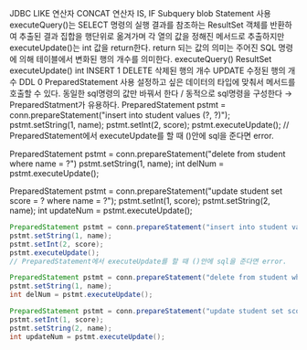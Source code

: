 JDBC
LIKE 연산자
CONCAT 연산자
IS, IF
Subquery 
blob
Statement 사용
executeQuery()는 SELECT 명령의 실행 결과를 참조하는 ResultSet 객체를 반환하여 추출된 결과 집합을 행단위로 옮겨가며 각 열의 값을 정해진 메서드로 추출하지만 executeUpdate()는 int 값을 return한다.  return 되는 값의 의미는 주어진 SQL 명령에 의해 테이블에서 변화된 행의 개수를 의미한다.
executeQuery()
ResultSet
executeUpdate()
int
INSERT
1
DELETE
삭제된 행의 개수
UPDATE
수정된 행의 개수
DDL
0
PreparedStatement 사용
설정하고 싶은 데이터의 타입에 맞춰서 메서드를 호출할 수 있다.
동일한 sql명령의 값만 바꿔서 한다 / 동적으로 sql명령을 구성한다 → PreparedStatment가 유용하다.
PreparedStatement pstmt = conn.prepareStatement("insert into student values (?, ?)");
pstmt.setString(1, name);
pstmt.setInt(2, score);
pstmt.executeUpdate();
// PreparedStatement에서 executeUpdate를 할 때 ()안에 sql을 준다면 error.

PreparedStatement pstmt = conn.prepareStatement("delete from student where name = ?")
pstmt.setString(1, name);
int delNum = pstmt.executeUpdate();

PreparedStatement pstmt = conn.prepareStatement("update student set score = ? where name = ?");
pstmt.setInt(1, score);
pstmt.setString(2, name);
int updateNum = pstmt.executeUpdate();
```java
PreparedStatement pstmt = conn.prepareStatement("insert into student values (?, ?)");
pstmt.setString(1, name);
pstmt.setInt(2, score);
pstmt.executeUpdate();
// PreparedStatement에서 executeUpdate를 할 때 ()안에 sql을 준다면 error.

PreparedStatement pstmt = conn.prepareStatement("delete from student where name = ?")
pstmt.setString(1, name);
int delNum = pstmt.executeUpdate();

PreparedStatement pstmt = conn.prepareStatement("update student set score = ? where name = ?");
pstmt.setInt(1, score);
pstmt.setString(2, name);
int updateNum = pstmt.executeUpdate();
```